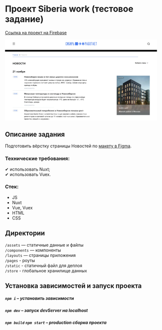 # Проект Siberia work (тестовое задание)

[Ссылка на проект на Firebase](https://siberia-work-nw79v5bqa-dariy-iva.vercel.app/)

<img src="./static/promo.webp" alt="promo_img" />

## Описание задания

Подготовить вёрстку страницы Новостей по [макету в Figma](https://www.figma.com/file/YEUCzto7uPK8ga0ytCQuFP/C%D0%B8%D0%B1%D0%B8%D1%80%D1%8C-%D1%80%D0%B0%D0%B1%D0%BE%D1%82%D0%B0%D0%B5%D1%82-v.2?node-id=0%3A1&t=q9J7XJDPKXf7H02z-0
).

### Технические требования:

✔ использовать Nuxt;  
✔ использовать Vuex.

### Стек:

* JS
* Nuxt
* Vue, Vuex
* HTML
* CSS

## Директории

`/assets` — статичные данные и файлы  
`/components` — компоненты  
`/layouts` — страницы приложения   
`/pages` - роуты  
`/static` - статичный файл для деплоя   
`/store` - глобальное хранилище данных

## Установка зависимостей и запуск проекта

##### `npm i` – установить зависимости

##### `npm dev` – запуск devServer на localhost

##### `npm build` `npm start` – production сборка проекта
